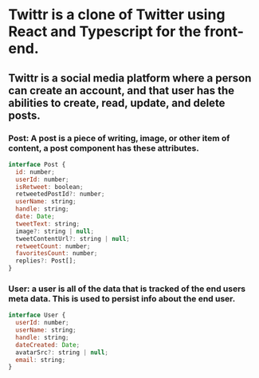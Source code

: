 # Twittr is a clone of Twitter using React and Typescript for the front-end.

## Twittr is a social media platform where a person can create an account, and that user has the abilities to create, read, update, and delete posts.

### Post: A post is a piece of writing, image, or other item of content, a post component has these attributes.

``` javascript
interface Post {
  id: number;
  userId: number;
  isRetweet: boolean;
  retweetedPostId?: number;
  userName: string;
  handle: string;
  date: Date;
  tweetText: string;
  image?: string | null;
  tweetContentUrl?: string | null;
  retweetCount: number;
  favoritesCount: number;
  replies?: Post[];
}
```

### User: a user is all of the data that is tracked of the end users meta data. This is used to persist info about the end user.

``` javascript
interface User {
  userId: number;
  userName: string;
  handle: string;
  dateCreated: Date;
  avatarSrc?: string | null;
  email: string;
}
```
